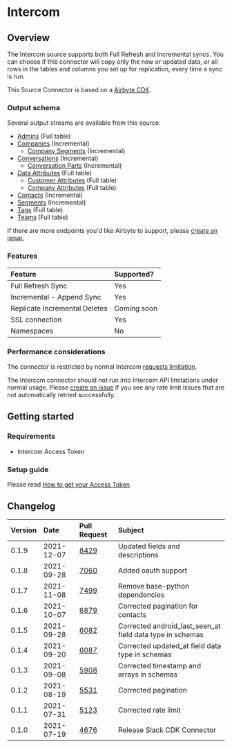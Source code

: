 # Intercom

## Overview

The Intercom source supports both Full Refresh and Incremental syncs. You can choose if this connector will copy only the new or updated data, or all rows in the tables and columns you set up for replication, every time a sync is run.

This Source Connector is based on a [Airbyte CDK](https://docs.airbyte.io/connector-development/cdk-python).

### Output schema

Several output streams are available from this source:

* [Admins](https://developers.intercom.com/intercom-api-reference/reference#list-admins) \(Full table\)
* [Companies](https://developers.intercom.com/intercom-api-reference/reference#list-companies) \(Incremental\)
  * [Company Segments](https://developers.intercom.com/intercom-api-reference/reference#list-attached-segments-1) \(Incremental\)
* [Conversations](https://developers.intercom.com/intercom-api-reference/reference#list-conversations) \(Incremental\)
  * [Conversation Parts](https://developers.intercom.com/intercom-api-reference/reference#get-a-single-conversation) \(Incremental\)
* [Data Attributes](https://developers.intercom.com/intercom-api-reference/reference#data-attributes) \(Full table\)
  * [Customer Attributes](https://developers.intercom.com/intercom-api-reference/reference#list-customer-data-attributes) \(Full table\)
  * [Company Attributes](https://developers.intercom.com/intercom-api-reference/reference#list-company-data-attributes) \(Full table\)
* [Contacts](https://developers.intercom.com/intercom-api-reference/reference#list-contacts) \(Incremental\)
* [Segments](https://developers.intercom.com/intercom-api-reference/reference#list-segments) \(Incremental\)
* [Tags](https://developers.intercom.com/intercom-api-reference/reference#list-tags-for-an-app) \(Full table\)
* [Teams](https://developers.intercom.com/intercom-api-reference/reference#list-teams) \(Full table\)

If there are more endpoints you'd like Airbyte to support, please [create an issue.](https://github.com/airbytehq/airbyte/issues/new/choose)

### Features

| Feature | Supported? |
| :--- | :--- |
| Full Refresh Sync | Yes |
| Incremental - Append Sync | Yes |
| Replicate Incremental Deletes | Coming soon |
| SSL connection | Yes |
| Namespaces | No |

### Performance considerations

The connector is restricted by normal Intercom [requests limitation](https://developers.intercom.com/intercom-api-reference/reference#rate-limiting).

The Intercom connector should not run into Intercom API limitations under normal usage. Please [create an issue](https://github.com/airbytehq/airbyte/issues) if you see any rate limit issues that are not automatically retried successfully.

## Getting started

### Requirements

* Intercom Access Token

### Setup guide

Please read [How to get your Access Token](https://developers.intercom.com/building-apps/docs/authentication-types#section-how-to-get-your-access-token).

## Changelog

| Version | Date | Pull Request | Subject |
| :--- | :--- | :--- | :--- |
| 0.1.9 | 2021-12-07 | [8429](https://github.com/airbytehq/airbyte/pull/8429) | Updated fields and descriptions |
| 0.1.8 | 2021-09-28 | [7060](https://github.com/airbytehq/airbyte/pull/7060) | Added oauth support |
| 0.1.7 | 2021-11-08 | [7499](https://github.com/airbytehq/airbyte/pull/7499) | Remove base-python dependencies |
| 0.1.6 | 2021-10-07 | [6879](https://github.com/airbytehq/airbyte/pull/6879) | Corrected pagination for contacts |
| 0.1.5 | 2021-09-28 | [6082](https://github.com/airbytehq/airbyte/pull/6082) | Corrected android\_last\_seen\_at field data type in schemas |
| 0.1.4 | 2021-09-20 | [6087](https://github.com/airbytehq/airbyte/pull/6087) | Corrected updated\_at field data type in schemas |
| 0.1.3 | 2021-09-08 | [5908](https://github.com/airbytehq/airbyte/pull/5908) | Corrected timestamp and arrays in schemas |
| 0.1.2 | 2021-08-19 | [5531](https://github.com/airbytehq/airbyte/pull/5531) | Corrected pagination |
| 0.1.1 | 2021-07-31 | [5123](https://github.com/airbytehq/airbyte/pull/5123) | Corrected rate limit |
| 0.1.0 | 2021-07-19 | [4676](https://github.com/airbytehq/airbyte/pull/4676) | Release Slack CDK Connector |
